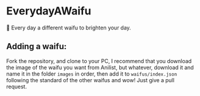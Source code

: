 # EverydayAWaifu
💖 Every day a different waifu to brighten your day.

## Adding a waifu:
Fork the repository, and clone to your PC, I recommend that you download the image of the waifu you want from Anilist, but whatever, download it and name it in the folder ``images`` in order, then add it to ``waifus/index.json`` following the standard of the other waifus and wow! Just give a pull request.
